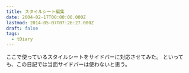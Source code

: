 ```yaml
---
title: スタイルシート編集
date: 2004-02-17T00:00:00.000Z
lastmod: 2014-05-07T07:26:27.000Z
draft: false
tags:
  - tDiary
---
```


ここで使っているスタイルシートをサイドバーに対応させてみた。 といっても、この日記では当面サイドバーは使わないと思う。
